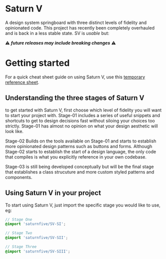 # Saturn V
A design system springboard with three distinct levels of fidelity and opinionated code. This project has recently been completely overhauled and is back in a less stable state. SV is _usable_ but:

⚠️ _**future releases may include breaking changes**_ ⚠️


# Getting started

For a quick cheat sheet guide on using Saturn V, use this [temporary reference sheet](https://github.com/voyagerstudio/saturnfive/blob/golden-source/CHEATSHEET.md). 

## Understanding the three stages of Saturn V
to get started with Saturn V, first choose which level of fidelity you will want to start your project with. Stage-01 includes a series of useful snippets and shortcuts to get to design decisions fast without siloing your choices too strictly. Stage-01 has almost no opinion on what your design aesthetic will look like.

Stage-02 Builds on the tools available on Stage-01 and starts to establish more opinionated design patterns such as buttons and forms. Although Stage-02 starts to establish the start of a design language, the only code that compiles is what you explicitly reference in your own codebase. 

Stage-03 is still being developed conceptually but will be the final stage that establishes a class strucuture and more custom styled patterns and components. 

## Using Saturn V in your project
To start using Saturn V, just import the specific stage you would like to use, eg:

```SCSS
// Stage One
@import 'saturnfive/SV-SI';

// Stage Two
@import 'saturnfive/SV-SII';

// Stage Three
@import 'saturnfive/SV-SIII';
```

